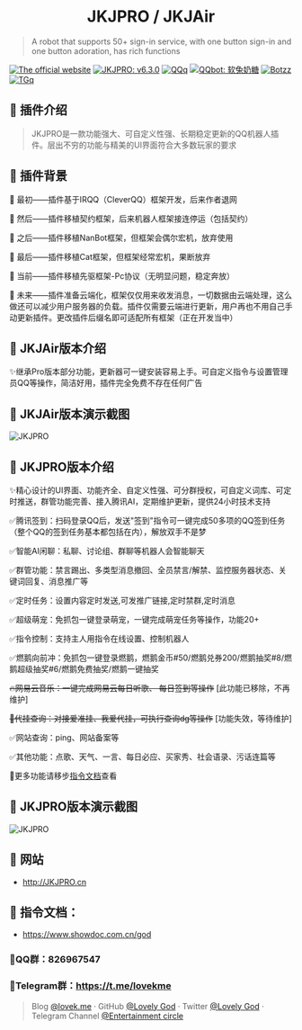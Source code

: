 <h1 align="center">JKJPRO / JKJAir</h1>

> A robot that supports 50+ sign-in service, with one button sign-in and one button adoration, has rich functions

[![The official website](https://img.shields.io/badge/网站-JKJPRO.cn-or?style=flat-square&logo=html5)](http://JKJPRO.cn/) [![JKJPRO: v6.3.0](https://img.shields.io/github/v/release/LovelyGod3/JKJPRO?label=JKJPRO&style=flat-square&logo=github)](https://github.com/LovelyGod3/JKJPRO/) [![QQq](https://img.shields.io/badge/QQ群-2924070927-blue?style=flat-square&logo=tencent-qq)](https://jq.qq.com/?_wv=1027&k=5xYS9qX) [![QQbot: 软兔奶糖](https://img.shields.io/badge/QQbot-软兔奶糖-red?style=flat-square&logo=tencent-qq)](http://lovek.top/) [![Botzz](https://img.shields.io/badge/插件作者-小凯大大-blue?style=flat-square&logo=tencent-qq)](https://wpa.qq.com/msgrd?v=3&uin=1544545655&site=qq&menu=yes) [![TGq](https://img.shields.io/badge/Telegram群-Entertainment_circle-or?style=flat-square&logo=tencent-qq)](https://t.me/lovekme)

## 🍰 插件介绍

> JKJPRO是一款功能强大、可自定义性强、长期稳定更新的QQ机器人插件。层出不穷的功能与精美的UI界面符合大多数玩家的要求

## 🍰 插件背景

🔖 最初——插件基于IRQQ（CleverQQ）框架开发，后来作者退网

🔖 然后——插件移植契约框架，后来机器人框架接连停运（包括契约）

🔖 之后——插件移植NanBot框架，但框架会偶尔宏机，放弃使用

🔖 最后——插件移植Cat框架，但框架经常宏机，果断放弃

🎨 当前——插件移植先驱框架-Pc协议（无明显问题，稳定奔放）

🔖 未来——插件准备云端化，框架仅仅用来收发消息，一切数据由云端处理，这么做还可以减少用户服务器的负载。插件仅需要云端进行更新，用户再也不用自己手动更新插件。更改插件后缀名即可适配所有框架（正在开发当中）

## 🍰 JKJAir版本介绍

✨继承Pro版本部分功能，更新器可一键安装容易上手。可自定义指令与设置管理员QQ等操作，简洁好用，插件完全免费不存在任何广告

## 🍰 JKJAir版本演示截图

![JKJPRO](https://cdn.jsdelivr.net/gh/LovelyGod3/PicGo/img/JKJAIRJT.PNG)

## 🍰 JKJPRO版本介绍

✨精心设计的UI界面、功能齐全、自定义性强、可分群授权，可自定义词库、可定时推送，群管功能完善、接入腾讯AI，定期维护更新，提供24小时技术支持

✅腾讯签到：扫码登录QQ后，发送"签到"指令可一键完成50多项的QQ签到任务（整个QQ的签到任务基本都包括在内），解放双手不是梦

✅智能AI闲聊：私聊、讨论组、群聊等机器人会智能聊天

✅群管功能：禁言踢出、多类型消息撤回、全员禁言/解禁、监控服务器状态、关键词回复、消息推广等

✅定时任务：设置内容定时发送,可发推广链接,定时禁群,定时消息

✅超级萌宠：免抓包一键登录萌宠，一键完成萌宠任务等操作，功能20+

✅指令控制：支持主人用指令在线设置、控制机器人

✅燃鹅向前冲：免抓包一键登录燃鹅，燃鹅金币#50/燃鹅兑券200/燃鹅抽奖#8/燃鹅超级抽奖#6/燃鹅免费抽奖/燃鹅一键抽奖

~~🔥网易云音乐：一键完成网易云每日听歌、 每日签到等操作~~ [此功能已移除，不再维护]

~~🚧代挂查询：对接爱准挂、我爱代挂，可执行查询dg等操作~~  [功能失效，等待维护]

✅网站查询：ping、网站备案等

✅其他功能：点歌、天气、一言、每日必应、买家秀、社会语录、污话连篇等

🚀更多功能请移步[指令文档](#zlwd)查看

## 🍰 JKJPRO版本演示截图

![JKJPRO](https://cdn.jsdelivr.net/gh/cheng2924070927/PicGo/img/JKJPROCN2.PNG)


## 🍰 网站

- http://JKJPRO.cn

## <a id="zlwd">🍰 指令文档：</a>

- https://www.showdoc.com.cn/god

### 🍭QQ群：826967547

### 🍭Telegram群：https://t.me/lovekme

> Blog [@lovek.me](https://lovek.me) · GitHub [@Lovely God](https://github.com/LovelyGod3) · Twitter [@Lovely God](https://twitter.com/lovelygod3) · Telegram Channel [@Entertainment circle](https://t.me/lovekme)
